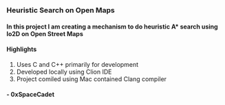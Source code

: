 ### Heuristic Search on Open Maps
#### In this project I am creating a mechanism to do heuristic A* search using Io2D on Open Street Maps

#### Highlights
1. Uses C and C++ primarily for development
2. Developed locally using Clion IDE 
3. Project comiled using Mac contained Clang compiler




#### - 0xSpaceCadet